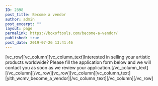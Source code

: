 ```yaml
---
ID: 2398
post_title: Become a vendor
author: admin
post_excerpt: ""
layout: page
permalink: https://boxoftools.com/become-a-vendor/
published: true
post_date: 2019-07-26 13:41:46
---
```

[vc_row][vc_column][vc_column_text]Interested in selling your artistic products worldwide? Please fill the application form below and we will contact you as soon as we review your application.[/vc_column_text][/vc_column][/vc_row][vc_row][vc_column][vc_column_text][yith_wcmv_become_a_vendor][/vc_column_text][/vc_column][/vc_row]